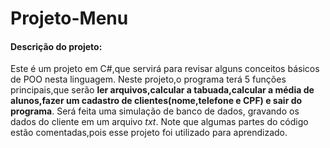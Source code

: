 #  Projeto-Menu



#### Descrição do projeto:
Este é um projeto em C#,que servirá para revisar alguns conceitos básicos de POO nesta linguagem. Neste projeto,o programa terá 5 funções principais,que serão **ler arquivos,calcular a tabuada,calcular a média de alunos,fazer um cadastro de clientes(nome,telefone e CPF) e sair do programa**. Será feita uma simulação de banco de dados, gravando os dados do cliente em um arquivo *txt*. Note que algumas partes do código estão comentadas,pois esse projeto foi utilizado para aprendizado.



